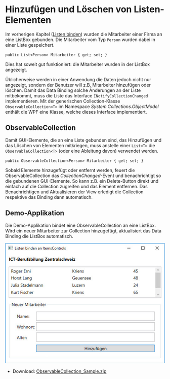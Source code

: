 # Hinzufügen und Löschen von Listen-Elementen 

Im vorherigen Kapitel ([Listen binden](../07%20Listen%20binden)) wurden die  Mitarbeiter einer Firma an eine ListBox gebunden. Die Mitarbeiter vom Typ `Person` wurden dabei in einer Liste gespeichert. 

```CSharp 
public List<Person> Mitarbeiter { get; set; }
```

 Dies hat soweit gut funktioniert: die Mitarbeiter wurden in der ListBox angezeigt. 
 
 Üblicherweise werden in einer Anwendung die Daten jedoch nicht nur angezeigt, sondern der Benutzer will z.B. Mitarbeiter hinzufügen oder löschen. Damit das Data Binding  solche Änderungen an der Liste mitbekommt, muss die Liste das Interface `INotifyCollectionChanged` implementieren. Mit der generischen Collection-Klasse `ObservableCollection<T>` im Namespace _System.Collections.ObjectModel_ enthält die WPF eine Klasse, welche dieses Interface implementiert. 
 
## ObservableCollection

 Damit GUI-Elemente, die an eine Liste gebunden sind, das Hinzufügen und das Löschen von Elementen mitkriegen, muss anstelle einer `List<T>` die `ObservableCollection<T>` (oder eine Ableitung davon) verwendet werden. 

```CSharp 
public ObservableCollection<Person> Mitarbeiter { get; set; }
```

Sobald Elemente hinzugefügt oder entfernt werden, feuert die ObservableCollection das _CollectionChanged_-Event und benachrichtigt so die gebundenen GUI-Elemente. So kann z.B. ein Delete-Button direkt und einfach auf die Collection zugreifen und das Element entfernen. Das Benachrichtigen und Aktualisieren der View erledigt die Collection respektive das Binding dann automatisch. 

## Demo-Applikation 

Die Demo-Applikation bindet eine ObservableCollection an eine ListBox. Wird ein neuer Mitarbeiter zur Collection hinzugefügt, aktualisiert das Data Binding die ListBox automatisch.

![Bild 1](res/01.jpg)


* Download: [ObservableCollection_Sample.zip](res/ObservableCollection_Sample.zip) 